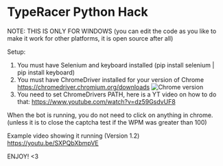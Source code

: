 # TypeRacer Python Hack

NOTE: THIS IS ONLY FOR WINDOWS
(you can edit the code as you like to make it work for other platforms, it is open source after all)

Setup:
1. You must have Selenium and keyboard installed (pip install selenium | pip install keyboard) 
2. You must have ChromeDriver installed for your version of Chrome https://chromedriver.chromium.org/downloads
![Chrome version](https://i.ibb.co/x73fB4W/image.png)
3. You need to set ChromeDrivers PATH, here is a YT video on how to do that: https://www.youtube.com/watch?v=dz59GsdvUF8

When the bot is running, you do not need to click on anything in chrome. (unless it is to close the captcha test if the WPM was greater than 100)

Example video showing it running (Version 1.2)
https://youtu.be/SXPQbXbmpVE

ENJOY! <3
